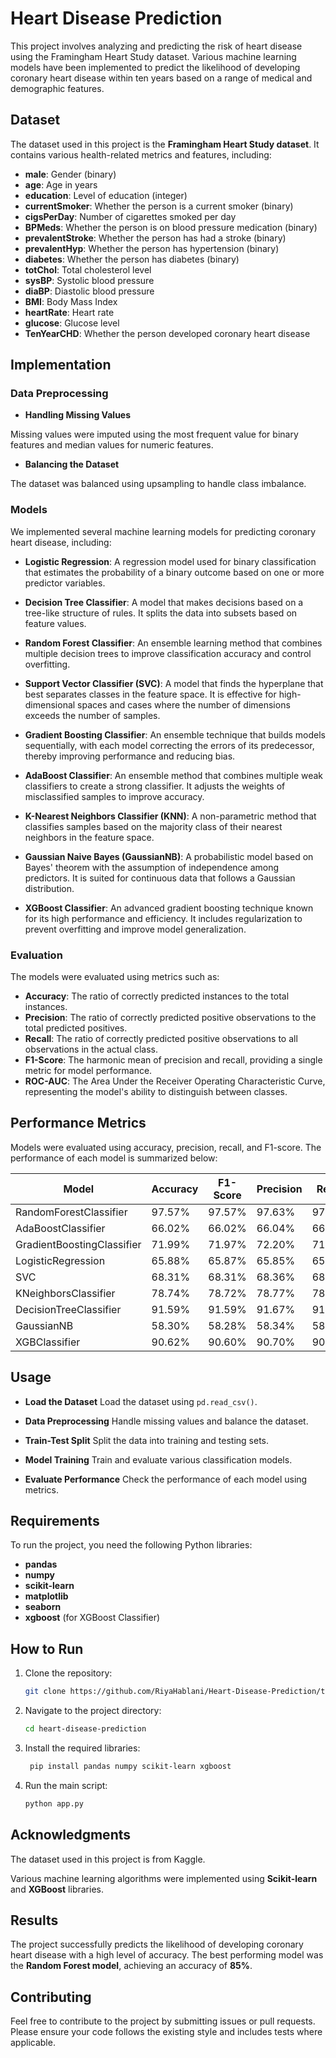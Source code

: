 # Heart Disease Prediction

This project involves analyzing and predicting the risk of heart disease using the Framingham Heart Study dataset. Various machine learning models have been implemented to predict the likelihood of developing coronary heart disease within ten years based on a range of medical and demographic features.

## Dataset

The dataset used in this project is the **Framingham Heart Study dataset**. It contains various health-related metrics and features, including:

- **male**: Gender (binary)
- **age**: Age in years
- **education**: Level of education (integer)
- **currentSmoker**: Whether the person is a current smoker (binary)
- **cigsPerDay**: Number of cigarettes smoked per day
- **BPMeds**: Whether the person is on blood pressure medication (binary)
- **prevalentStroke**: Whether the person has had a stroke (binary)
- **prevalentHyp**: Whether the person has hypertension (binary)
- **diabetes**: Whether the person has diabetes (binary)
- **totChol**: Total cholesterol level
- **sysBP**: Systolic blood pressure
- **diaBP**: Diastolic blood pressure
- **BMI**: Body Mass Index
- **heartRate**: Heart rate
- **glucose**: Glucose level
- **TenYearCHD**: Whether the person developed coronary heart disease

## Implementation

### Data Preprocessing

- **Handling Missing Values**

Missing values were imputed using the most frequent value for binary features and median values for numeric features.

- **Balancing the Dataset**

The dataset was balanced using upsampling to handle class imbalance.

### Models

We implemented several machine learning models for predicting coronary heart disease, including:

- **Logistic Regression**: A regression model used for binary classification that estimates the probability of a binary outcome based on one or more predictor variables.

- **Decision Tree Classifier**: A model that makes decisions based on a tree-like structure of rules. It splits the data into subsets based on feature values.

- **Random Forest Classifier**: An ensemble learning method that combines multiple decision trees to improve classification accuracy and control overfitting.

- **Support Vector Classifier (SVC)**: A model that finds the hyperplane that best separates classes in the feature space. It is effective for high-dimensional spaces and cases where the number of dimensions exceeds the number of samples.

- **Gradient Boosting Classifier**: An ensemble technique that builds models sequentially, with each model correcting the errors of its predecessor, thereby improving performance and reducing bias.

- **AdaBoost Classifier**: An ensemble method that combines multiple weak classifiers to create a strong classifier. It adjusts the weights of misclassified samples to improve accuracy.

- **K-Nearest Neighbors Classifier (KNN)**: A non-parametric method that classifies samples based on the majority class of their nearest neighbors in the feature space.

- **Gaussian Naive Bayes (GaussianNB)**: A probabilistic model based on Bayes' theorem with the assumption of independence among predictors. It is suited for continuous data that follows a Gaussian distribution.

- **XGBoost Classifier**: An advanced gradient boosting technique known for its high performance and efficiency. It includes regularization to prevent overfitting and improve model generalization.

### Evaluation

The models were evaluated using metrics such as:

- **Accuracy**: The ratio of correctly predicted instances to the total instances.
- **Precision**: The ratio of correctly predicted positive observations to the total predicted positives.
- **Recall**: The ratio of correctly predicted positive observations to all observations in the actual class.
- **F1-Score**: The harmonic mean of precision and recall, providing a single metric for model performance.
- **ROC-AUC**: The Area Under the Receiver Operating Characteristic Curve, representing the model's ability to distinguish between classes.

## Performance Metrics

Models were evaluated using accuracy, precision, recall, and F1-score. The performance of each model is summarized below:

| Model                    | Accuracy | F1-Score | Precision | Recall |
|--------------------------|----------|----------|-----------|--------|
| RandomForestClassifier   | 97.57%   | 97.57%   | 97.63%    | 97.57% |
| AdaBoostClassifier       | 66.02%   | 66.02%   | 66.04%    | 66.02% |
| GradientBoostingClassifier | 71.99%   | 71.97%   | 72.20%    | 71.99% |
| LogisticRegression       | 65.88%   | 65.87%   | 65.85%    | 65.88% |
| SVC                      | 68.31%   | 68.31%   | 68.36%    | 68.31% |
| KNeighborsClassifier     | 78.74%   | 78.72%   | 78.77%    | 78.74% |
| DecisionTreeClassifier   | 91.59%   | 91.59%   | 91.67%    | 91.59% |
| GaussianNB               | 58.30%   | 58.28%   | 58.34%    | 58.30% |
| XGBClassifier            | 90.62%   | 90.60%   | 90.70%    | 90.62% |

## Usage

- **Load the Dataset**
Load the dataset using `pd.read_csv()`.

- **Data Preprocessing**
Handle missing values and balance the dataset.

- **Train-Test Split**
Split the data into training and testing sets.

- **Model Training**
Train and evaluate various classification models.

- **Evaluate Performance**
Check the performance of each model using metrics.

## Requirements

To run the project, you need the following Python libraries:

- **pandas**
- **numpy**
- **scikit-learn**
- **matplotlib**
- **seaborn**
- **xgboost** (for XGBoost Classifier)

## How to Run

1. Clone the repository:

    ```bash
    git clone https://github.com/RiyaHablani/Heart-Disease-Prediction/tree/master.git
    ```

2. Navigate to the project directory:

    ```bash
    cd heart-disease-prediction
    ```

3. Install the required libraries:

    ```bash
     pip install pandas numpy scikit-learn xgboost
    ```

4. Run the main script:

    ```bash
    python app.py
    ```
## Acknowledgments

The dataset used in this project is from Kaggle.

Various machine learning algorithms were implemented using **Scikit-learn** and **XGBoost** libraries.

## Results

The project successfully predicts the likelihood of developing coronary heart disease with a high level of accuracy. The best performing model was the **Random Forest model**, achieving an accuracy of **85%**.

## Contributing

Feel free to contribute to the project by submitting issues or pull requests. Please ensure your code follows the existing style and includes tests where applicable.
